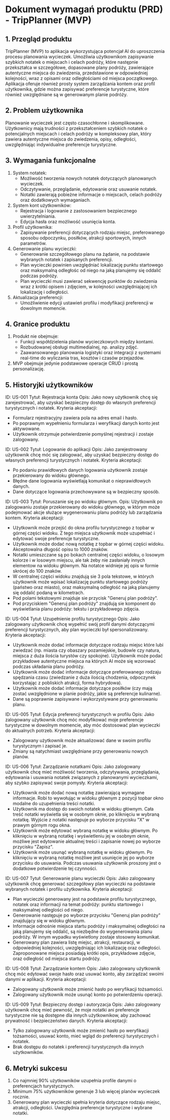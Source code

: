 # Dokument wymagań produktu (PRD) - TripPlanner (MVP)

## 1. Przegląd produktu
TripPlanner (MVP) to aplikacja wykorzystująca potencjał AI do uproszczenia procesu planowania wycieczek. Umożliwia użytkownikom zapisywanie szybkich notatek o miejscach i celach podróży, które następnie przekształca w szczegółowe, dopasowane plany podróży, zawierające autentyczne miejsca do zwiedzenia, przedstawione w odpowiedniej kolejności, wraz z opisami oraz odległościami od miejsca początkowego. Aplikacja oferuje również prosty system zarządzania kontem oraz profil użytkownika, gdzie można zapisywać preferencje turystyczne, które również uwzględniane są w generowanym planie podróży.

## 2. Problem użytkownika
Planowanie wycieczek jest często czasochłonne i skomplikowane. Użytkownicy mają trudności z przekształceniem szybkich notatek o potencjalnych miejscach i celach podróży w kompleksowy plan, który zawiera autentyczne miejsca do zwiedzenia, opisy, odległości, uwzględniając indywidualne preferencje turystyczne.

## 3. Wymagania funkcjonalne
1. System notatek:
   - Możliwość tworzenia nowych notatek dotyczących planowanych wycieczek.
   - Odczytywanie, przeglądanie, edytowanie oraz usuwanie notatek.
   - Notatki zawierają pobieżne informacje o miejscach, celach podróży oraz dodatkowych wymaganiach.
2. System kont użytkowników:
   - Rejestracja i logowanie z zastosowaniem bezpiecznego uwierzytelniania.
   - Edycja hasła oraz możliwość usunięcia konta.
3. Profil użytkownika:
   - Zapisywanie preferencji dotyczących rodzaju miejsc, preferowanego sposobu odpoczynku, posiłków, atrakcji sportowych, innych parametrów.
4. Generowanie planu wycieczki:
   - Generowanie szczegółowego planu na żądanie, na podstawie wybranych notatek i zapisanych preferencji.
   - Plan wycieczki powinien uwzględniać lokalizację punktu startowego oraz maksymalną odległośc od niego na jaką planujemy się oddalić podczas podróży.
   - Plan wycieczki musi zawierać sekwencję punktów do zwiedzenia wraz z krótki opisem i zdjęciem, w kolejności uwzględniającej ich lokalizację i odległości.
5. Aktualizacja preferencji:
   - Umożliwienie edycji ustawień profilu i modyfikacji preferencji w dowolnym momencie.

## 4. Granice produktu
1. Produkt nie obejmuje:
   - Funkcji współdzielenia planów wycieczkowych między kontami.
   - Rozbudowanej obsługi multimedialnej, np. analizy zdjęć.
   - Zaawansowanego planowania logistyki oraz integracji z systemami real-time do wyliczania tras, kosztów i czasów przejazdów.
2. MVP obejmuje jedynie podstawowe operacje CRUD i prostą personalizację.

## 5. Historyjki użytkowników

ID: US-001
Tytuł: Rejestracja konta
Opis: Jako nowy użytkownik chcę się zarejestrować, aby uzyskać bezpieczny dostęp do własnych preferencji turystycznych i notatek.
Kryteria akceptacji:
- Formularz rejestracyjny zawiera pola na adres email i hasło.
- Po poprawnym wypełnieniu formularza i weryfikacji danych konto jest aktywowane.
- Użytkownik otrzymuje potwierdzenie pomyślnej rejestracji i zostaje zalogowany.

ID: US-002
Tytuł: Logowanie do aplikacji
Opis: Jako zarejestrowany użytkownik chcę móc się zalogować, aby uzyskać bezpieczny dostęp do własnych preferencji turystycznych i notatek.
Kryteria akceptacji:
- Po podaniu prawidłowych danych logowania użytkownik zostaje przekierowany do widoku głównego.
- Błędne dane logowania wyświetlają komunikat o nieprawidłowych danych.
- Dane dotyczące logowania przechowywane są w bezpieczny sposób.

ID: US-003
Tytuł: Poruszanie się po widoku głównym.
Opis: Użytkownik po zalogowaniu zostaje przekierowany do widoku głównego, w którym może podejmować akcje służące wygenerowaniu planu podróży lub zarządzania kontem.
Kryteria akceptacji:
- Użytkownik może przejść do okna profilu turystycznego z topbar w górnej części widoku. Z tego miejsca użytkownik może uzupełniać i edytować swoje preferencje turystyczne.
- Użytkownik może dodać nową notatkę z topbar w górnej części widoku. Akceptowalna długość opisu to 1000 znaków.
- Notatki umieszczane są po bokach centralnej części widoku, o losowym kolorze i w losowym miejscu, ale tak żeby nie zasłaniały innych elementow na widoku głównym. Na notatce widnieje jej opis w formie skrócej do 100 znaków.
- W centralnej części widoku znajdują sie 3 pola tekstowe, w których użytkownik może wpisać lokalizację punktu startowego podróży (państwo oraz miasto), oraz maksymalną odległość na jaką planujemy się oddalić podaną w kilometrach.
- Pod polami tekstowymi znajduje sie przycisk "Generuj plan podróży".
- Pod przyciskiem "Generuj plan podróży" znajdują sie komponent do wyświetlania planu podróży: tekstu i przykładowego zdjęcia.

ID: US-004
Tytuł: Uzupełnienie profilu turystycznego
Opis: Jako zalogowany użytkownik chcę wypełnić swój profil danymi dotyczącymi preferencji turystycznych, aby plan wycieczki był spersonalizowany.
Kryteria akceptacji:
- Użytkownik może dodać informacje dotyczące rodzaju miejsc które lubi zwiedzać (np. miasta czy obaszary pozamiejskie, budowle czy natura, miejsca z duża ilościa turystów czy spokojne). Użytkownik może podać przykładowe autentyczne miejsca na których AI może się wzorować podczas układania planu podróży.
- Użytkownik może dodać informacje dotyczące preferowanego rodzaju spędzania czasu (zwiedzanie z duża ilością chodzenia, odpoczynek korzystając z pobliskich atrakcji, forma hybrydowa).
- Użytkownik może dodać informacje dotyczące posiłków (czy mają zostać uwzględnione w planie podróży, jakie są preferencje kulinarne).
- Dane są poprawnie zapisywane i wykorzystywane przy generowaniu planu.

ID: US-005
Tytuł: Edycja preferencji turystycznych w profilu
Opis: Jako zalogowany użytkownik chcę móc modyfikować moje preferencje turystyczne w dowolnym momencie, aby móc dostosować plan wycieczki do aktualnych potrzeb.
Kryteria akceptacji:
- Zalogowany użytkownik może aktualizować dane w swoim profilu turystycznym i zapisać je.
- Zmiany są natychmiast uwzględniane przy generowaniu nowych planów.

ID: US-006
Tytuł: Zarządzanie notatkami
Opis: Jako zalogowany użytkownik chcę mieć możliwość tworzenia, odczytywania, przeglądania, edytowania i usuwania notatek związanych z planowanymi wycieczkami, aby szybko zapisywać swoje pomysły.
Kryteria akceptacji:
- Użytkownik może dodać nową notatkę zawierającą wymagane informacje. Robi to wywołując w widoku głównym z pozycji topbar okno modalne do uzupełnienia treści notatki.
- Użytkownik ma dostęp do swoich notatek w widoku głównym. Cała treść notatki wyświetla się w osobnym oknie, po kliknięciu w wybraną notatkę. Wyjście z notatki następuje po wyborze przycisku "X" w prawym górnym rogu okna.
- Użytkownik może edytować wybraną notatkę w widoku głównym. Po kliknięciu w wybraną notatkę i wyświetleniu jej w osobnym oknie, możliwe jest edytowanie aktualnej treści i zapisanie nowej po wyborze przycisku "Zapisz".
- Użytkownik może usunąć wybraną notatkę w widoku głównym. Po kliknięciu w wybraną notatkę możliwe jest usunięcie jej po wyborze przycisku do usuwania. Podczas usuwania użytkownik proszony jest o dodatkowe potwierdzenie tej czynności.

ID: US-007
Tytuł: Generowanie planu wycieczki
Opis: Jako zalogowany użytkownik chcę generować szczegółowy plan wycieczki na podstawie wybranych notatek i profilu użytkownika.
Kryteria akceptacji:
- Plan wycieczki generowany jest na podstawie profilu turystycznego, notatek oraz informacji na temat podróży: punktu startowego i maksymalnej odleglości od niego.
- Generowanie następuje po wyborze przycisku "Generuj plan podróży" znajdujący się w widoku głównym.
- Informacje odnośnie miejsca startu podróży i maksymalnej odległości na jaką planujemy się oddalić, są niezbędne do wygenerowania planu podróży. W innym wypadku wyświetlony zostaje stosowny komunikat.
- Generowany plan zawiera listę miejsc, atrakcji, restauracji, w odpowiedniej kolejności, uwzględniając ich lokalizację oraz odległości. Zaproponowane miejsca posiadają krótki opis, przykładowe zdjęcie, oraz odległość od miejsca startu podróży.

ID: US-008
Tytuł: Zarządzanie kontem
Opis: Jako zalogowany użytkownik chcę móc edytować swoje hasło oraz usuwać konto, aby zarządzać swoimi danymi w aplikacji.
Kryteria akceptacji:
- Zalogowany użytkownik może zmienić hasło po weryfikacji tożsamości.
- Zalogowany użytkownik może usunąć konto po potwierdzeniu operacji.

ID: US-009
Tytuł: Bezpieczny dostęp i autoryzacja
Opis: Jako zalogowany użytkownik chcę mieć pewność, że moje notatki ani preferencje turystyczne nie są dostępne dla innych użytkownikow, aby zachować prywatność i bezpieczeństwo danych.
Kryteria akceptacji:
- Tylko zalogowany użytkownik może zmienić hasło po weryfikacji tożsamości, usuwać konto, mieć wgląd do preferencji turystycznych i notatek.
- Brak dostępu do notatek i preferencji turystycznych dla innych użytkowników.

## 6. Metryki sukcesu
1. Co najmniej 90% użytkowników uzupełnia profile danymi o preferencjach turystycznych.
2. Minimum 75% użytkowników generuje 3 lub więcej planów wycieczek rocznie.
3. Generowany plan wycieczki spełnia kryteria dotyczące rodzaju miejsc, atrakcji, odległości. Uwzględnia preferencje turystyczne i wybrane notatki.
